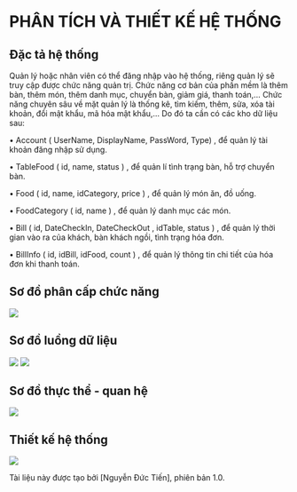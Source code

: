 # PHÂN TÍCH VÀ THIẾT KẾ HỆ THỐNG

## Đặc tả hệ thống

Quản lý hoặc nhân viên có thể đăng nhập vào hệ thống, riêng quản lý sẽ truy cập được chức năng quản trị.
Chức năng cơ bản của phần mềm là thêm bàn, thêm món, thêm danh mục, chuyển bàn, giảm giá, thanh toán,…
Chức năng chuyên sâu về mặt quản lý là thống kê, tìm kiếm, thêm, sửa, xóa tài khoản, đổi mật khẩu, mã hóa mật khẩu,…
Do đó ta cần có các kho dữ liệu sau:

•	Account ( UserName, DisplayName, PassWord, Type) , để quản lý tài khoản đăng nhập sử dụng.


•	TableFood ( id, name, status ) , để quản lí tình trạng bàn, hỗ trợ chuyển bàn.


•	Food ( id, name, idCategory, price ) , để quản lý món ăn, đồ uống.


•	FoodCategory ( id, name ) ,  để quản lý danh mục các món.


•	Bill ( id, DateCheckIn, DateCheckOut , idTable, status ) , để quản lý thời gian vào ra của khách, bàn khách ngồi, tình trạng hóa đơn.


•	BillInfo ( id, idBill, idFood, count ) , để quản lý thông tin chi tiết của hóa đơn khi thanh toán.


## Sơ đồ phân cấp chức năng
![](http://i.imgur.com/KHOCOAq.jpg)

## Sơ đồ luồng dữ liệu
 ![](http://i.imgur.com/eszbAYa.jpg)
![](http://i.imgur.com/99Tu0wl.jpg)

## Sơ đồ thực thể - quan hệ
 ![](http://i.imgur.com/LsqdmtC.jpg)

## Thiết kế hệ thống
 ![](http://i.imgur.com/ofqOjYI.jpg)

Tài liệu này được tạo bởi [Nguyễn Đức Tiến], phiên bản 1.0.
